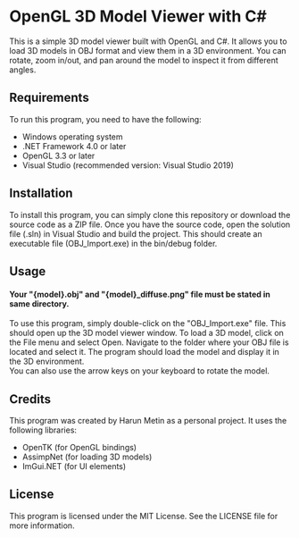 
# OpenGL 3D Model Viewer with C#

This is a simple 3D model viewer built with OpenGL and C#. It allows you to load 3D models in OBJ format and view them in a 3D environment. You can rotate, zoom in/out, and pan around the model to inspect it from different angles.

## Requirements
To run this program, you need to have the following:

- Windows operating system
- .NET Framework 4.0 or later
- OpenGL 3.3 or later
- Visual Studio (recommended version: Visual Studio 2019)

## Installation
To install this program, you can simply clone this repository or download the source code as a ZIP file. Once you have the source code, open the solution file (.sln) in Visual Studio and build the project. This should create an executable file (OBJ_Import.exe) in the bin/debug folder.

## Usage
#### Your "{model}.obj" and "{model}_diffuse.png" file must be stated in same directory. 

To use this program, simply double-click on the "OBJ_Import.exe" file. This should open up the 3D model viewer window. To load a 3D model, click on the File menu and select Open. Navigate to the folder where your OBJ file is located and select it. The program should load the model and display it in the 3D environment. <br/> You can also use the arrow keys on your keyboard to rotate the model.

## Credits
This program was created by Harun Metin as a personal project. It uses the following libraries:

- OpenTK (for OpenGL bindings)
- AssimpNet (for loading 3D models)
- ImGui.NET (for UI elements)

## License
This program is licensed under the MIT License. See the LICENSE file for more information.
